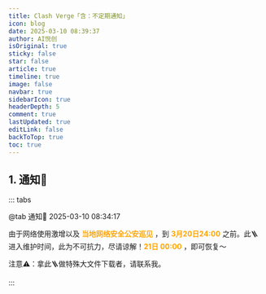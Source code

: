 ```yaml
---
title: Clash Verge「含：不定期通知」
icon: blog
date: 2025-03-10 08:39:37
author: AI悦创
isOriginal: true
sticky: false
star: false
article: true
timeline: true
image: false
navbar: true
sidebarIcon: true
headerDepth: 5
comment: true
lastUpdated: true
editLink: false
backToTop: true
toc: true
---
```


## 1. 通知📢

::: tabs

@tab 通知📢 2025-03-10 08:34:17 

由于网络使用激增以及 **<snpan style="color:orange">当地网络安全公安巡见</snpan>** ，到 **<snpan style="color:orange">3月20日24:00</snpan>** 之前。此🪜进入维护时间，此为不可抗力，尽请谅解！**<snpan style="color:orange">21日 00:00</snpan>** ，即可恢复～

注意⚠️：拿此🪜做特殊大文件下载者，请联系我。

:::

